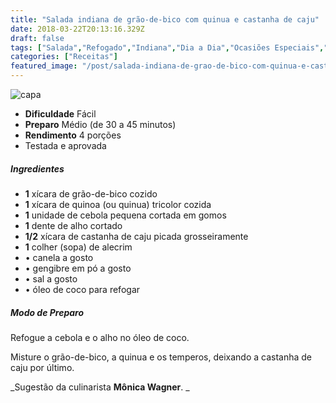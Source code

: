 ```yaml
---
title: "Salada indiana de grão-de-bico com quinua e castanha de caju"
date: 2018-03-22T20:13:16.329Z
draft: false
tags: ["Salada","Refogado","Indiana","Dia a Dia","Ocasiões Especiais","Vegana","Vegetariana","Alimentação saudável","Alimentação vegana","Alimentos aliados da beleza","Alimentos funcionais","Pratos leves - Saladas","Vegetais e legumes","vegetariana","Vegetarianismo"]
categories: ["Receitas"]
featured_image: "/post/salada-indiana-de-grao-de-bico-com-quinua-e-castanha-de-caju.e18ef916.jpeg"
---
```


![capa](/post/salada-indiana-de-grao-de-bico-com-quinua-e-castanha-de-caju.e18ef916.jpeg)

*   **Dificuldade** Fácil
*   **Preparo** Médio (de 30 a 45 minutos)
*   **Rendimento** 4 porções
*   Testada e aprovada
    

##### Ingredientes

*   **1** xícara de grão-de-bico cozido
*   **1** xícara de quinoa (ou quinua) tricolor cozida
*   **1** unidade de cebola pequena cortada em gomos
*   **1** dente de alho cortado
*   **1/2** xícara de castanha de caju picada grosseiramente
*   **1** colher (sopa) de alecrim
*   • canela a gosto
*   • gengibre em pó a gosto
*   • sal a gosto
*   • óleo de coco para refogar

##### Modo de Preparo

Refogue a cebola e o alho no óleo de coco.

Misture o grão-de-bico, a quinua e os temperos, deixando a castanha de caju por último.

_Sugestão da culinarista **Mônica Wagner**. _
